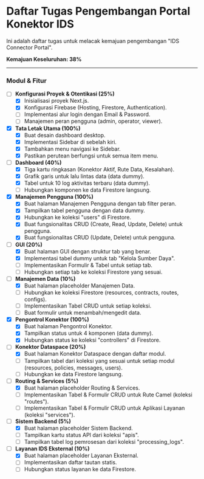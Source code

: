 # Daftar Tugas Pengembangan Portal Konektor IDS

Ini adalah daftar tugas untuk melacak kemajuan pengembangan "IDS Connector Portal".

**Kemajuan Keseluruhan: 38%**

---

### Modul & Fitur

- [ ] **Konfigurasi Proyek & Otentikasi (25%)**
  - [x] Inisialisasi proyek Next.js.
  - [x] Konfigurasi Firebase (Hosting, Firestore, Authentication).
  - [ ] Implementasi alur login dengan Email & Password.
  - [ ] Manajemen peran pengguna (admin, operator, viewer).

- [x] **Tata Letak Utama (100%)**
  - [x] Buat desain dashboard desktop.
  - [x] Implementasi Sidebar di sebelah kiri.
  - [x] Tambahkan menu navigasi ke Sidebar.
  - [x] Pastikan perutean berfungsi untuk semua item menu.

- [ ] **Dashboard (40%)**
  - [x] Tiga kartu ringkasan (Konektor Aktif, Rute Data, Kesalahan).
  - [x] Grafik garis untuk lalu lintas data (data dummy).
  - [x] Tabel untuk 10 log aktivitas terbaru (data dummy).
  - [ ] Hubungkan komponen ke data Firestore langsung.

- [x] **Manajemen Pengguna (100%)**
  - [x] Buat halaman Manajemen Pengguna dengan tab filter peran.
  - [x] Tampilkan tabel pengguna dengan data dummy.
  - [x] Hubungkan ke koleksi "users" di Firestore.
  - [x] Buat fungsionalitas CRUD (Create, Read, Update, Delete) untuk pengguna.
  - [x] Buat fungsionalitas CRUD (Update, Delete) untuk pengguna.

- [ ] **GUI (20%)**
  - [x] Buat halaman GUI dengan struktur tab yang benar.
  - [x] Implementasi tabel dummy untuk tab "Kelola Sumber Daya".
  - [ ] Implementasikan Formulir & Tabel untuk setiap tab.
  - [ ] Hubungkan setiap tab ke koleksi Firestore yang sesuai.

- [ ] **Manajemen Data (10%)**
  - [x] Buat halaman placeholder Manajemen Data.
  - [ ] Hubungkan ke koleksi Firestore (resources, contracts, routes, configs).
  - [ ] Implementasikan Tabel CRUD untuk setiap koleksi.
  - [ ] Buat formulir untuk menambah/mengedit data.

- [x] **Pengontrol Konektor (100%)**
  - [x] Buat halaman Pengontrol Konektor.
  - [x] Tampilkan status untuk 4 komponen (data dummy).
  - [x] Hubungkan status ke koleksi "controllers" di Firestore.

- [ ] **Konektor Dataspace (20%)**
  - [x] Buat halaman Konektor Dataspace dengan daftar modul.
  - [ ] Tampilkan tabel dari koleksi yang sesuai untuk setiap modul (resources, policies, messages, users).
  - [ ] Hubungkan ke data Firestore langsung.

- [ ] **Routing & Services (5%)**
  - [x] Buat halaman placeholder Routing & Services.
  - [ ] Implementasikan Tabel & Formulir CRUD untuk Rute Camel (koleksi "routes").
  - [ ] Implementasikan Tabel & Formulir CRUD untuk Aplikasi Layanan (koleksi "services").

- [ ] **Sistem Backend (5%)**
  - [x] Buat halaman placeholder Sistem Backend.
  - [ ] Tampilkan kartu status API dari koleksi "apis".
  - [ ] Tampilkan tabel log pemrosesan dari koleksi "processing_logs".

- [ ] **Layanan IDS Eksternal (10%)**
  - [x] Buat halaman placeholder Layanan Eksternal.
  - [ ] Implementasikan daftar tautan statis.
  - [ ] Hubungkan status layanan ke data Firestore.